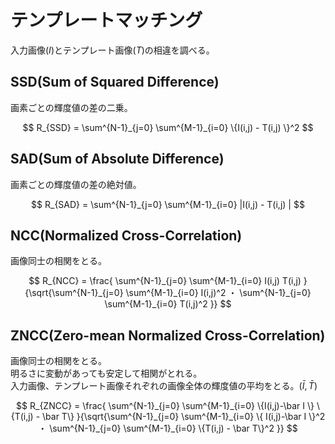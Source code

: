 # テンプレートマッチング

入力画像($I$)とテンプレート画像($T$)の相違を調べる。

## SSD(Sum of Squared Difference)

画素ごとの輝度値の差の二乗。

$$
R_{SSD} = \sum^{N-1}_{j=0} \sum^{M-1}_{i=0} \{I(i,j) - T(i,j) \}^2
$$

## SAD(Sum of Absolute Difference)

画素ごとの輝度値の差の絶対値。

$$
R_{SAD} = \sum^{N-1}_{j=0} \sum^{M-1}_{i=0} |I(i,j) - T(i,j) |
$$

## NCC(Normalized Cross-Correlation)

画像同士の相関をとる。

$$
R_{NCC} = \frac{ \sum^{N-1}_{j=0} \sum^{M-1}_{i=0} I(i,j) T(i,j) }{\sqrt{\sum^{N-1}_{j=0} \sum^{M-1}_{i=0} I(i,j)^2 ・ \sum^{N-1}_{j=0} \sum^{M-1}_{i=0} T(i,j)^2 }}
$$


## ZNCC(Zero-mean Normalized Cross-Correlation)

画像同士の相関をとる。  
明るさに変動があっても安定して相関がとれる。  
入力画像、テンプレート画像それぞれの画像全体の輝度値の平均をとる。($\bar I , \bar T$)

$$
R_{ZNCC} = \frac{ \sum^{N-1}_{j=0} \sum^{M-1}_{i=0} \{I(i,j)-\bar I \} \{T(i,j) - \bar T\} }{\sqrt{\sum^{N-1}_{j=0} \sum^{M-1}_{i=0} \{ I(i,j)-\bar I \}^2 ・ \sum^{N-1}_{j=0} \sum^{M-1}_{i=0} \{T(i,j) - \bar T\}^2 }}
$$



